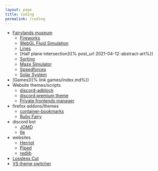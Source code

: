 ```yaml
---
layout: page
title: Coding
permalink: /coding
---
```


- [Fairylands museum](https://fairylands.stellar.afs.ovh)
  - [Fireworks](https://codeberg.org/nieve/fireworks)
  - [WebGL Fluid Simulation](https://codeberg.org/nieve/WebGL-Fluid-Simulation)
  - [Lines](https://fairylands.stellar.afs.ovh/widgets/2021-04-13-line-art.html) 
  - [Half plane intersection]({% post_url 2021-04-12-abstract-art%})
  - [Sorting](https://sorting.stellar.afs.ovh/)
  - [Maze Simulator](https://maze.stellar.afs.ovh)
  - [Speedforces](https://speedforces.stellar.afs.ovh)
  - [Solar System](https://SolarSystem.stellar.afs.ovh)
- [Games]({% link games/index.md%})
- Website themes/scripts
  - [discord-adblock](https://codeberg.org/nieve/discord-adblock)
  - [discord premium theme](https://codeberg.org/nieve/discord-premium-theme)
  - [Private frontends manager](https://codeberg.org/nieve/redirect)
- firefox addons/themes
  - [container-bookmarks](https://codeberg.org/nieve/container-bookmarks)
  - [Ruby Fairy](https://codeberg.org/nieve/firefox-red-fairy)
- discord bot
  - [JOMD](https://codeberg.org/nieve/JOMD-Adelaide)
  - [tle](https://codeberg.org/nieve/tle)
- websites
  - [Herriot](https://herriot.stellar.afs.ovh/)
  - [Piped](https://github.com/TeamPiped/Piped/)
  - [redlib](https://github.com/redlib-org/redlib)
- [Lossless Cut](https://github.com/ac615223s5/lossless-cut)
- [VS theme switcher](https://codeberg.org/nieve/vs-theme-switcher)


  

